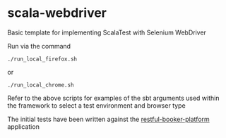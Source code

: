 # scala-webdriver

Basic template for implementing ScalaTest with Selenium WebDriver

Run via the command

```./run_local_firefox.sh```

or

```./run_local_chrome.sh```

Refer to the above scripts for examples of the sbt arguments used within the framework to select a test environment and browser type

The initial tests have been written against the
[restful-booker-platform](https://github.com/craigtd/restful-booker-platform) application
